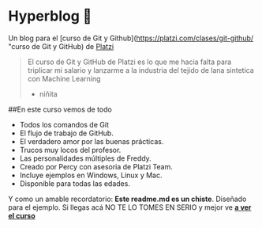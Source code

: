 # Hyperblog :blue_heart: 
Un blog para el [curso de Git y Github](https://platzi.com/clases/git-github/ "curso de Git y GitHub) de [Platzi](https://platzi.com/ "Platzi")
>El curso de Git y GitHub de Platzi es lo que me hacia falta para triplicar mi salario y lanzarme a la industria del tejido de lana sintetica con Machine Learning
> - niñita

##En este curso vemos de todo
* Todos los comandos de Git
* El flujo de trabajo de GitHub.
* El verdadero amor por las buenas prácticas.
* Trucos muy locos del profesor.
* Las personalidades múltiples de Freddy.
* Creado por Percy con asesoria de Platzi Team.
* Incluye ejemplos en Windows, Linux y Mac.
* Disponible para todas las edades.

Y como un amable recordatorio: **Este readme.md es un chiste**. Diseñado para el ejemplo. Si llegas acá NO TE LO TOMES EN SERIO y mejor ve [**a ver el curso**](https://platzi.com/clases/git-github/ "a ver el curso")